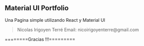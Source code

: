 ## Material UI Portfolio

Una Pagina simple utilizando React y Material UI


<blockquote>
Nicolas Irigoyen Terré
Email: nicoirigoyenterre@gmail.com
</blockquote>

========Gracias !!!=========

